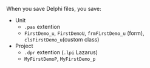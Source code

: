 When you save Delphi files, you save:
- Unit
	- `.pas` extention
	- `FirstDemo_u`, `FirstDemoU`, `frmFirstDemo_u` (form), `clsFirstDemo_u`(custom class)
- Project
	- `.dpr` extention (`.lpi` Lazarus)
	- `MyFirstDemoP`, `MyFirstDemo_p`





